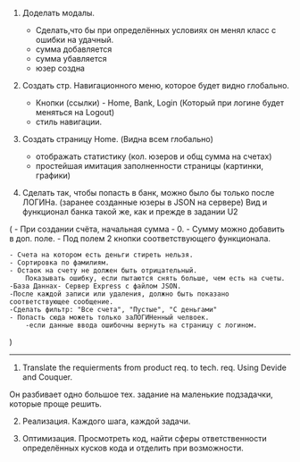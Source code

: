 1. Доделать модалы.

    - Сделать,что бы при определённых условиях он менял класс с ошибки на удачный.
    - сумма добавляется
    - сумма убавляется
    - юзер создна

2. Создать стр. Навигационного меню, которое будет видно глобально.

    - Кнопки (ссылки) - Home, Bank, Login (Который при логине будет меняться на Logout)
    - стиль навигации.

3. Создать страницу Home. (Видна всем глобально)

    - отображать статистику (кол. юзеров и общ сумма на счетах)
    - простейшая имитация заполненности страницы (картинки, графики)

4. Сделать так, чтобы попасть в банк, можно было бы только после ЛОГИНа.
   (заранее созданные юзеры в JSON на сервере)
   Вид и функционал банка такой же, как и прежде в задании U2

( - При создании счёта, начальная сумма - 0. - Сумму можно добавить в доп. поле. - Под полем 2 кнопки соответствующего функционала.

    - Счета на котором есть деньги стиреть нельзя.
    - Сортировка по фамилиям.
    - Остаок на счету не должен быть отрицательный.
        Показывать ошибку, если пытаются снять больше, чем есть на счеты.
    -База Даннах- Сервер Express с файлом JSON.
    -После каждой записи или удаления, должно быть показано соответствующее сообщение.
    -Сделать фильтр: "Все счета", "Пустые", "С деньгами"
    - Попасть сюда можеть только заЛОГИНенный челвоек.
        -если данные ввода ошибочны вернуть на страницу с логином.

)

---

1.  Translate the requierments from product req. to tech. req.
    Using Devide and Couquer.

Он разбивает одно большое тех. задание на маленькие подзадачки, которые проще решить.

2.  Реализация. Каждого шага, каждой задачи.

3.  Оптимизация.
    Просмотреть код, найти сферы ответственности определённых кусков кода и отделить при возможности.
